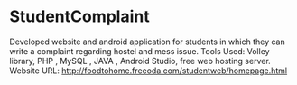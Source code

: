 # StudentComplaint
Developed website and android application for students in which they can write a complaint regarding hostel and mess issue. Tools Used: Volley library, PHP , MySQL , JAVA , Android Studio, free web hosting server.                Website URL: http://foodtohome.freeoda.com/studentweb/homepage.html
